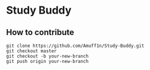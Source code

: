 Study Buddy
===========

How to contribute
-----------------

```
git clone https://github.com/Amuff1n/Study-Buddy.git
git checkout master
git checkout -b your-new-branch
git push origin your-new-branch
```